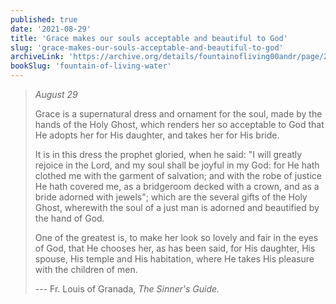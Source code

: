 ```yaml
---
published: true
date: '2021-08-29'
title: 'Grace makes our souls acceptable and beautiful to God'
slug: 'grace-makes-our-souls-acceptable-and-beautiful-to-god'
archiveLink: 'https://archive.org/details/fountainofliving00andr/page/204?view=theater'
bookSlug: 'fountain-of-living-water'
---
```


> *August 29*
>
> Grace is a supernatural dress and ornament for the soul, made by the hands of the Holy Ghost, which renders her so acceptable to God that He adopts her for His daughter, and takes her for His bride.
>
> It is in this dress the prophet gloried, when he said: "I will greatly rejoice in the Lord, and my soul shall be joyful in my God: for He hath clothed me with the garment of salvation; and with the robe of justice He hath covered me, as a bridgeroom decked with a crown, and as a bride adorned with jewels"; which are the several gifts of the Holy Ghost, wherewith the soul of a just man is adorned and beautified by the hand of God.
>
> One of the greatest is, to make her look so lovely and fair in the eyes of God, that He chooses her, as has been said, for His daughter, His spouse, His temple and His habitation, where He takes His pleasure with the children of men.
>
> --- Fr. Louis of Granada, *The Sinner's Guide.*